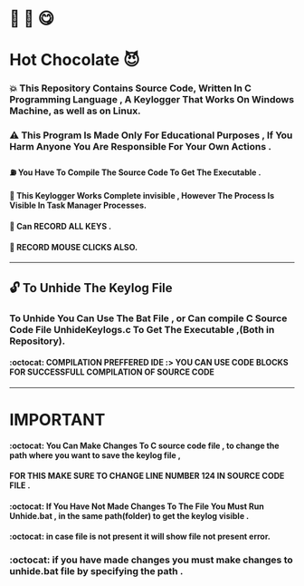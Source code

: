 # :chocolate_bar: :tea: :yum:

# Hot Chocolate  :smiling_imp:

### :boom: This Repository Contains Source Code, Written In C Programming Language , A Keylogger That Works On Windows Machine, as well as on Linux.

### :warning:  This Program Is Made Only For Educational Purposes , If You Harm Anyone You Are Responsible For Your Own Actions .

#### :fuelpump: You Have To Compile The Source Code To Get The Executable .

#### :star2: This Keylogger Works Complete invisible , However The Process Is Visible In Task Manager Processes.

#### :star2: Can RECORD ALL KEYS .

#### :star2: RECORD MOUSE CLICKS ALSO.


------------------------------------------------------------------------------------------

## :unlock: To Unhide The Keylog File 

### To Unhide You Can Use The Bat File , or Can compile C Source Code File  UnhideKeylogs.c To Get The Executable ,(Both in Repository).

#### :octocat: COMPILATION PREFFERED IDE :> YOU CAN USE CODE BLOCKS FOR SUCCESSFULL COMPILATION OF SOURCE CODE

-----------------------------------------------------------------------------------------------------------------

# IMPORTANT 

#### :octocat: You Can Make Changes To C source code file , to change the path where you want to save the keylog file , 

#### FOR THIS MAKE SURE TO CHANGE LINE NUMBER 124 IN SOURCE CODE FILE .

#### :octocat: If You Have Not Made Changes To The File You Must Run Unhide.bat , in the same path(folder) to get the keylog visible .

#### :octocat: in case file is not present it will show file not present error.

### :octocat: if you have made changes you must make changes to unhide.bat file by specifying the path .
